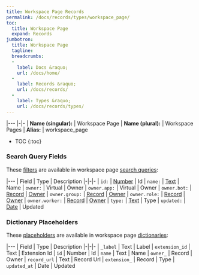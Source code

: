 ```yaml
---
title: Workspace Page Records
permalink: /docs/records/types/workspace_page/
toc:
  title: Workspace Page
  expand: Records
jumbotron:
  title: Workspace Page
  tagline: 
  breadcrumbs:
  -
    label: Docs &raquo;
    url: /docs/home/
  -
    label: Records &raquo;
    url: /docs/records/
  -
    label: Types &raquo;
    url: /docs/records/types/
---
```


|---
|-|-
| **Name (singular):** | Workspace Page
| **Name (plural):** | Workspace Pages
| **Alias:** | workspace_page

* TOC
{:toc}

### Search Query Fields

These [filters](/docs/search/filters/) are available in workspace page [search queries](/docs/search/):

|---
| Field | Type | Description
|-|-|-
| `id:` | [Number](/docs/search/filters/numbers/) | Id
| `name:` | [Text](/docs/search/filters/text/) | Name
| `owner:` | Virtual | Owner
| `owner.app:` | Virtual | Owner
| `owner.bot:` | [Record](/docs/search/deep-search/) | [Owner](/docs/records/types/bot/)
| `owner.group:` | [Record](/docs/search/deep-search/) | [Owner](/docs/records/types/group/)
| `owner.role:` | [Record](/docs/search/deep-search/) | [Owner](/docs/records/types/role/)
| `owner.worker:` | [Record](/docs/search/deep-search/) | [Owner](/docs/records/types/worker/)
| `type:` | [Text](/docs/search/filters/text/) | Type
| `updated:` | [Date](/docs/search/filters/dates/) | Updated

### Dictionary Placeholders

These [placeholders](/docs/bots/scripting/placeholders/) are available in workspace page [dictionaries](/docs/bots/behaviors/dictionaries/):

|---
| Field | Type | Description
|-|-|-
| `_label` | Text | Label
| `extension_id` | Text | Extension Id
| `id` | Number | Id
| `name` | Text | Name
| `owner_` | Record | Owner
| `record_url` | Text | Record Url
| `extension_` | Record | Type
| `updated_at` | Date | Updated
